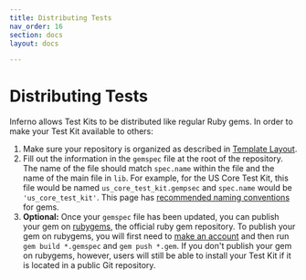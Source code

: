 ```yaml
---
title: Distributing Tests
nav_order: 16
section: docs
layout: docs

---
```

# Distributing Tests

Inferno allows Test Kits to be distributed like regular Ruby gems. In order to
make your Test Kit available to others:
1. Make sure your repository is organized as
described in [Template Layout](/docs/getting-started/repo-layout-and-organization.html).
2. Fill out the information in the `gemspec` file at the root of the
repository. The name of the file should match `spec.name` within the file and
the name of the main file in `lib`. For example, for the US Core Test Kit, this
file would be named `us_core_test_kit.gempsec` and `spec.name` would be
`'us_core_test_kit'`. This page has [recommended naming conventions](https://guides.rubygems.org/name-your-gem/)
for gems.
3. **Optional:** Once your `gemspec` file has been updated, you can publish your gem
on [rubygems](https://rubygems.org/), the official ruby gem repository. To publish your
gem on rubygems, you will first need to [make an account](https://guides.rubygems.org/publishing/#publishing-to-rubygemsorg) and
then run `gem build *.gemspec` and `gem push *.gem`. If you
don't publish your gem on rubygems, however, users will still be able to install your Test Kit if it
is located in a public Git repository. 
